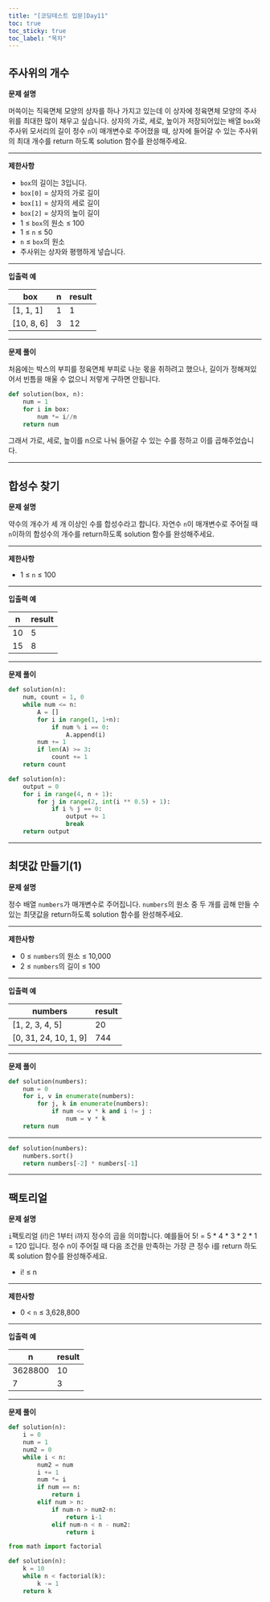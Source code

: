 ```yaml
---
title: "[코딩테스트 입문]Day11"
toc: true
toc_sticky: true
toc_label: "목차"
---
```


## 주사위의 개수

**문제 설명**

머쓱이는 직육면체 모양의 상자를 하나 가지고 있는데 이 상자에 정육면체 모양의 주사위를 최대한 많이 채우고 싶습니다. 상자의 가로, 세로, 높이가 저장되어있는 배열 `box`와 주사위 모서리의 길이 정수 `n`이 매개변수로 주어졌을 때, 상자에 들어갈 수 있는 주사위의 최대 개수를 return 하도록 solution 함수를 완성해주세요.

------

**제한사항**

- `box`의 길이는 3입니다.
- `box[0]` = 상자의 가로 길이
- `box[1]` = 상자의 세로 길이
- `box[2]` = 상자의 높이 길이
- 1 ≤ `box`의 원소 ≤ 100
- 1 ≤ `n` ≤ 50
- `n` ≤ `box`의 원소
- 주사위는 상자와 평행하게 넣습니다.

------

**입출력 예**

| box        | n    | result |
| ---------- | ---- | ------ |
| [1, 1, 1]  | 1    | 1      |
| [10, 8, 6] | 3    | 12     |

---

**문제 풀이**

처음에는 박스의 부피를 정육면체 부피로 나눈 몫을 취하려고 했으나, 길이가 정해져있어서 빈틈을 매울 수 없으니 저렇게 구하면 안됩니다.

```python
def solution(box, n):
    num = 1
    for i in box:
        num *= i//n
    return num
```

그래서 가로, 세로, 높이를 n으로 나눠 들어갈 수 있는 수를 정하고 이를 곱해주었습니다.

---

## 합성수 찾기

**문제 설명**

약수의 개수가 세 개 이상인 수를 합성수라고 합니다. 자연수 `n`이 매개변수로 주어질 때 `n`이하의 합성수의 개수를 return하도록 solution 함수를 완성해주세요.

------

**제한사항**

- 1 ≤ `n` ≤ 100

------

**입출력 예**

| n    | result |
| ---- | ------ |
| 10   | 5      |
| 15   | 8      |

---

**문제 풀이**

```python
def solution(n):
    num, count = 1, 0   
    while num <= n:
        A = []
        for i in range(1, 1+n):
            if num % i == 0:
                A.append(i)
        num += 1
        if len(A) >= 3:
            count += 1
    return count
```

```python
def solution(n):
    output = 0
    for i in range(4, n + 1):
        for j in range(2, int(i ** 0.5) + 1):
            if i % j == 0:
                output += 1
                break
    return output
```

---

## 최댓값 만들기(1)

**문제 설명**

정수 배열 `numbers`가 매개변수로 주어집니다. `numbers`의 원소 중 두 개를 곱해 만들 수 있는 최댓값을 return하도록 solution 함수를 완성해주세요.

------

**제한사항**

- 0 ≤ `numbers`의 원소 ≤ 10,000
- 2 ≤ `numbers`의 길이 ≤ 100

------

**입출력 예**

| numbers               | result |
| --------------------- | ------ |
| [1, 2, 3, 4, 5]       | 20     |
| [0, 31, 24, 10, 1, 9] | 744    |

---

**문제 풀이**

```python
def solution(numbers):
    num = 0
    for i, v in enumerate(numbers):
        for j, k in enumerate(numbers):
            if num <= v * k and i != j :
                num = v * k
    return num
```

---

```python
def solution(numbers):
    numbers.sort()
    return numbers[-2] * numbers[-1]
```

---

## 팩토리얼

**문제 설명**

`i`팩토리얼 (i!)은 1부터 i까지 정수의 곱을 의미합니다. 예를들어 5! = 5 * 4 * 3 * 2 * 1 = 120 입니다. 정수 n이 주어질 때 다음 조건을 만족하는 가장 큰 정수 i를 return 하도록 solution 함수를 완성해주세요.

- i! ≤ n

------

**제한사항**

- 0 < `n` ≤ 3,628,800

------

**입출력 예**

| n       | result |
| ------- | ------ |
| 3628800 | 10     |
| 7       | 3      |

---

**문제 풀이**

```python
def solution(n):
    i = 0
    num = 1
    num2 = 0
    while i < n:
        num2 = num
        i += 1
        num *= i
        if num == n:
            return i
        elif num > n:
            if num-n > num2-n:
                return i-1
            elif num-n < n - num2:
                return i
```

```python
from math import factorial

def solution(n):
    k = 10
    while n < factorial(k):
        k -= 1
    return k
```

